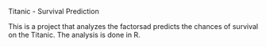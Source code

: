 Titanic - Survival Prediction


This is a project that analyzes the factorsad predicts the chances of survival on the Titanic. The analysis is done in R.
